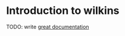 # Introduction to wilkins

TODO: write [great documentation](http://jacobian.org/writing/great-documentation/what-to-write/)
